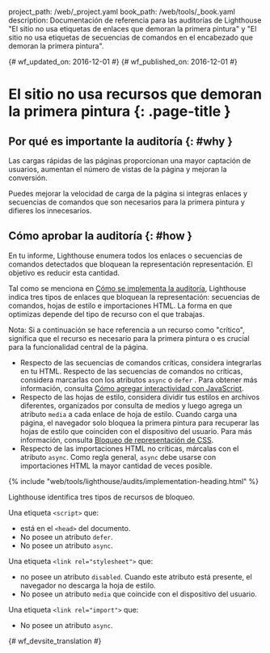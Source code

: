 project_path: /web/_project.yaml
book_path: /web/tools/_book.yaml
description: Documentación de referencia para las auditorías de Lighthouse "El sitio no usa etiquetas de enlaces que demoran la primera pintura" y "El sitio no usa etiquetas de secuencias de comandos en el encabezado que demoran la primera pintura".

{# wf_updated_on: 2016-12-01 #}
{# wf_published_on: 2016-12-01 #}

# El sitio no usa recursos que demoran la primera pintura  {: .page-title }

## Por qué es importante la auditoría {: #why }

Las cargas rápidas de las páginas proporcionan una mayor captación de usuarios, aumentan el número de vistas de la página y
 mejoran la conversión.

Puedes mejorar la velocidad de carga de la página si integras enlaces y secuencias de comandos que
son necesarios para la primera pintura y difieres los innecesarios.

## Cómo aprobar la auditoría {: #how }

En tu informe, Lighthouse enumera todos los enlaces o secuencias de comandos detectados que bloquean la representación
representación. El objetivo es reducir esta cantidad.

Tal como se menciona en [Cómo se implementa la auditoría](#implementation), Lighthouse
indica tres tipos de enlaces que bloquean la representación: secuencias de comandos, hojas de estilo e importaciones
HTML. La forma en que optimizas depende del tipo de recurso con el que trabajas.

Nota: Si a continuación se hace referencia a un recurso como "crítico", significa que el
recurso es necesario para la primera pintura o es crucial para la funcionalidad central de la
página.

* Respecto de las secuencias de comandos críticas, considera integrarlas en tu HTML. Respecto de las secuencias de comandos
  no críticas, considera marcarlas con los atributos `async` o `defer` .
  Para obtener más información, consulta [Cómo agregar interactividad con JavaScript][js].
* Respecto de las hojas de estilo, considera dividir tus estilos en archivos diferentes,
  organizados por consulta de medios y luego agrega un atributo `media` a cada
  enlace de hoja de estilo. Cuando carga una página, el navegador solo bloquea la primera
  pintura para recuperar las hojas de estilo que coinciden con el dispositivo del usuario. Para más información, consulta
  [Bloqueo de representación de CSS][css].
* Respecto de las importaciones HTML no críticas, márcalas con el atributo `async`. Como regla
  general, `async` debe usarse con importaciones HTML la mayor cantidad de veces posible.

[js]: /web/fundamentals/performance/critical-rendering-path/adding-interactivity-with-javascript
[css]: /web/fundamentals/performance/critical-rendering-path/render-blocking-css

{% include "web/tools/lighthouse/audits/implementation-heading.html" %}

Lighthouse identifica tres tipos de recursos de bloqueo.

Una etiqueta `<script>` que:

* está en el `<head>` del documento.
* No posee un atributo `defer`.
* No posee un atributo `async`.

Una etiqueta `<link rel="stylesheet">` que:

* no posee un atributo `disabled`. Cuando este atributo está presente,
  el navegador no descarga la hoja de estilo.
* No posee un atributo `media` que coincide con el dispositivo del usuario.

Una etiqueta `<link rel="import">` que:

* No posee un atributo `async`.


{# wf_devsite_translation #}
